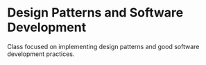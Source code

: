 # Design Patterns and Software Development
Class focused on implementing design patterns and good software development practices. 
